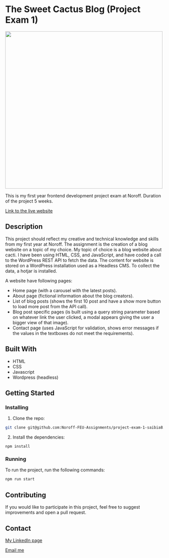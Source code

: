 # The Sweet Cactus Blog (Project Exam 1)

<img src="/images/projectScreenshoot.jpg" width="500">


This is my first year frontend development project exam at Noroff. Duration of the project 5 weeks.

[Link to the live website](https://legendary-madeleine-4f1023.netlify.app/)

## Description

This project should reflect my creative and technical knowledge and skills from my first year at Noroff. The assignment is the creation of a blog website on a topic of my choice. My topic of choice is a blog website about cacti. I have been using HTML, CSS, and JavaScript, and have coded a call to the WordPress REST API to fetch the data. The content for website is stored on a WordPress installation used as a Headless CMS. To collect the data, a hotjar is installed.

A website have following pages:
-	Home page (with a carousel with the latest posts).
-	About page (fictional information about the blog creators).
-	List of blog posts (shows the first 10 post and have a show more button to load more post from the API call).
-	Blog post specific pages (is built using a query string parameter based on whatever link the user clicked, a modal appears giving the user a bigger view of that image).
-	Contact page (uses JavaScript for validation, shows error messages if the values in the textboxes do not meet the requirements).

## Built With

- HTML
- CSS
- Javascript
- Wordpress (headless)

## Getting Started

### Installing

1. Clone the repo:

```bash
git clone git@github.com:Noroff-FEU-Assignments/project-exam-1-saibia8.git
```

2. Install the dependencies:

```
npm install
```

### Running

To run the project, run the following commands:

```bash
npm run start
```

## Contributing

If you would like to participate in this project, feel free to suggest improvements and open a pull request.

## Contact

[My LinkedIn page](https://www.linkedin.com/in/sabina-kutniauske-46a486238/)

[Email me](mailto:sabina.kutniauske@gmail.com)
